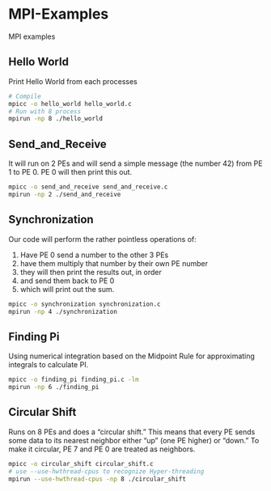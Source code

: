 # MPI-Examples
MPI examples

## Hello World
Print Hello World from each processes
```bash
# Compile
mpicc -o hello_world hello_world.c
# Run with 8 process
mpirun -np 8 ./hello_world
```

## Send_and_Receive
It will run on 2 PEs and will send a simple message (the number 42) from PE 1 to PE 0. PE 0 will then print this out.
```bash
mpicc -o send_and_receive send_and_receive.c
mpirun -np 2 ./send_and_receive
```

## Synchronization
Our code will perform the rather pointless operations of:
1. Have PE 0 send a number to the other 3 PEs
2. have them multiply that number by their own PE number
3. they will then print the results out, in order
4. and send them back to PE 0
5. which will print out the sum.
```bash
mpicc -o synchronization synchronization.c
mpirun -np 4 ./synchronization
```

## Finding Pi
Using numerical integration based on the Midpoint Rule for approximating integrals to calculate PI.
```bash
mpicc -o finding_pi finding_pi.c -lm
mpirun -np 6 ./finding_pi
```

## Circular Shift
Runs on 8 PEs and does a “circular shift.” This means that every PE sends
some data to its nearest neighbor either “up” (one PE higher) or “down.” To make it circular,
PE 7 and PE 0 are treated as neighbors.
```bash
mpicc -o circular_shift circular_shift.c
# use --use-hwthread-cpus to recognize Hyper-threading
mpirun --use-hwthread-cpus -np 8 ./circular_shift
```